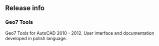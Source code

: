 ## Release info

### Geo7 Tools 

Geo7 Tools for AutoCAD 2010 - 2012. User interface and documentation developed in polish language.
